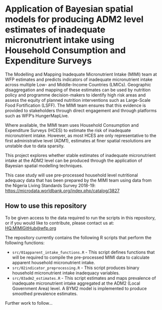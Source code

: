 # Application of Bayesian spatial models for producing ADM2 level estimates of inadequate micronutrient intake using Household Consumption and Expenditure Surveys

The Modelling and Mapping Inadequate Micronutrient Intake (MIMI) team at WFP estimates and predicts indicators of inadequate micronutrient intake across multiple Low- and Middle-Income Countries (LMICs). Geographic disaggregation and mapping of these estimates can be used by nutrition policy and programme decision-makers to identify high risk areas and assess the equity of planned nutrition interventions such as Large-Scale Food Fortification (LSFF). The MIMI team ensures that this evidence is provided to stakeholders through direct engagement and through platforms such as WFP’s HungerMapLive. 

Where available, the MIMI team uses Household Consumption and Expenditure Surveys (HCES) to estimate the risk of inadequate micronutrient intake. However, as most HCES are only representative to the first administrative level (ADM1), estimates at finer spatial resolutions are unstable due to data sparsity. 

This project explores whether stable estimates of inadequate micronutrient intake at the ADM2 level can be produced through the application of Bayesian spatial modelling techniques.

This case study will use pre-processed household level nutritional adequacy data that has been prepared by the MIMI team using data from the Nigeria Living Standards Survey 2018-19: https://microdata.worldbank.org/index.php/catalog/3827

## How to use this repository

To be given access to the data required to run the scripts in this repository, or if you would like to contribute, please contact us at: [HQ.MIMIGitHub@wfp.org](HQ.MIMIGitHub@wfp.org)

The repository currently contains the following R scripts that perform the following functions: 
* `src/01apparent_intake_functions.R` - This script defines functions that will be required to compile the pre-processed MIMI data to calculate apparent household micronutrient intake.
* `src/02indicator_preprocessing.R` - This script produces binary household micronutrient intake inadequacy variables.
* `src/03adm2_estimates.R` - This script estimates and maps prevalence of inadequate micronutrient intake aggregated at the ADM2 (Local Government Area) level. A BYM2 model is implemented to produce smoothed prevalence estimates.

Further work to follow...
